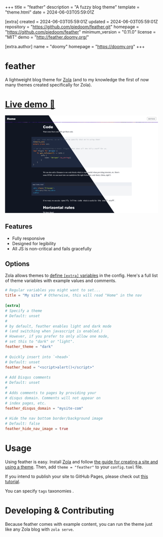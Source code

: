 
+++
title = "feather"
description = "A fuzzy blog theme"
template = "theme.html"
date = 2024-06-03T05:59:01Z

[extra]
created = 2024-06-03T05:59:01Z
updated = 2024-06-03T05:59:01Z
repository = "https://github.com/piedoom/feather.git"
homepage = "https://github.com/piedoom/feather"
minimum_version = "0.11.0"
license = "MIT"
demo = "http://feather.doomy.org/"

[extra.author]
name = "doomy"
homepage = "https://doomy.org"
+++        

# feather
A lightweight blog theme for [Zola](https://www.getzola.org/) (and to my knowledge the first of now
many themes created specifically for Zola).

# [Live demo 🔗](https://feather.doomy.org/)

[![screenshot](screenshot.png)](https://feather.doomy.org/)

## Features

- Fully responsive
- Designed for legibility
- All JS is non-critical and fails gracefully

## Options
Zola allows themes to [define `[extra]` variables](https://www.getzola.org/documentation/getting-started/configuration/)
in the config. Here's a full list of theme variables with example values and comments.

```toml
# Regular variables you might want to set...
title = "My site" # Otherwise, this will read "Home" in the nav

[extra]
# Specify a theme
# Default: unset
#
# by default, feather enables light and dark mode
# (and switching when javascript is enabled.)
# However, if you prefer to only allow one mode,
# set this to "dark" or "light".
feather_theme = "dark"

# Quickly insert into `<head>`
# Default: unset
feather_head = "<script>alert()</script>"

# Add Disqus comments
# Default: unset
#
# Adds comments to pages by providing your
# disqus domain. Comments will not appear on
# index pages, etc.
feather_disqus_domain = "mysite-com"

# Hide the nav bottom border/background image
# Default: false
feather_hide_nav_image = true
```

# Usage
Using feather is easy.  Install [Zola](https://www.getzola.org/) and follow
[the guide for creating a site and using a theme](https://www.getzola.org/documentation/themes/installing-and-using-themes/).  Then,
add `theme = "feather"` to your `config.toml` file.

If you intend to publish your site to GitHub Pages, please check out [this
tutorial](https://www.getzola.org/documentation/deployment/github-pages/).

You can specify `tags` taxonomies .

# Developing & Contributing
Because feather comes with example content, you can run the theme just like any Zola
blog with `zola serve`.

        